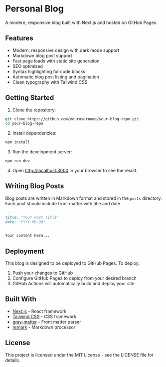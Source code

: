 # Personal Blog

A modern, responsive blog built with Next.js and hosted on GitHub Pages.

## Features

- Modern, responsive design with dark mode support
- Markdown blog post support
- Fast page loads with static site generation
- SEO optimized
- Syntax highlighting for code blocks
- Automatic blog post listing and pagination
- Clean typography with Tailwind CSS

## Getting Started

1. Clone the repository:
```bash
git clone https://github.com/yourusername/your-blog-repo.git
cd your-blog-repo
```

2. Install dependencies:
```bash
npm install
```

3. Run the development server:
```bash
npm run dev
```

4. Open [http://localhost:3000](http://localhost:3000) in your browser to see the result.

## Writing Blog Posts

Blog posts are written in Markdown format and stored in the `posts` directory. Each post should include front matter with title and date:

```markdown
---
title: "Your Post Title"
date: "YYYY-MM-DD"
---

Your content here...
```

## Deployment

This blog is designed to be deployed to GitHub Pages. To deploy:

1. Push your changes to GitHub
2. Configure GitHub Pages to deploy from your desired branch
3. GitHub Actions will automatically build and deploy your site

## Built With

- [Next.js](https://nextjs.org/) - React framework
- [Tailwind CSS](https://tailwindcss.com/) - CSS framework
- [gray-matter](https://github.com/jonschlinkert/gray-matter) - Front matter parser
- [remark](https://github.com/remarkjs/remark) - Markdown processor

## License

This project is licensed under the MIT License - see the LICENSE file for details. 